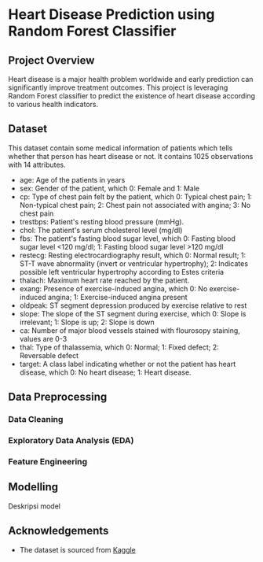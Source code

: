 
# Heart Disease Prediction using Random Forest Classifier



## Project Overview

Heart disease is a major health problem worldwide and early prediction can significantly improve treatment outcomes. This project is leveraging Random Forest classifier to predict the existence of heart disease according to various health indicators.



## Dataset
This dataset contain some medical information of patients which tells whether that person has heart disease or not. It contains 1025 observations with 14 attributes.
- age: Age of the patients in years
- sex: Gender of the patient, which 0: Female and 1: Male
- cp: Type of chest pain felt by the patient, which 0: Typical chest pain; 1: Non-typical chest pain; 2: Chest pain not associated with angina; 3: No chest pain
- trestbps: Patient's resting blood pressure (mmHg).
- chol: The patient's serum cholesterol level (mg/dl)
- fbs: The patient's fasting blood sugar level, which 0: Fasting blood sugar level <120 mg/dl; 1: Fasting blood sugar level >120 mg/dl
- restecg: Resting electrocardiography result, which 0: Normal result; 1: ST-T wave abnormality (invert or ventricular hypertrophy); 2: Indicates possible left ventricular hypertrophy according to Estes criteria
- thalach: Maximum heart rate reached by the patient.
- exang: Presence of exercise-induced angina, which 0: No exercise-induced angina; 1: Exercise-induced angina present
- oldpeak: ST segment depression produced by exercise relative to rest
- slope: The slope of the ST segment during exercise, which 0: Slope is irrelevant; 1: Slope is up; 2: Slope is down
- ca: Number of major blood vessels stained with flourosopy staining, values are 0-3
- thal: Type of thalassemia, which 0: Normal; 1: Fixed defect; 2: Reversable defect
- target: A class label indicating whether or not the patient has heart disease, which 0: No heart disease; 1: Heart disease.


## Data Preprocessing

### Data Cleaning

### Exploratory Data Analysis (EDA)

### Feature Engineering


## Modelling

Deskripsi model


## Acknowledgements

 - The dataset is sourced from [Kaggle](https://www.kaggle.com/datasets/johnsmith88/heart-disease-dataset)
